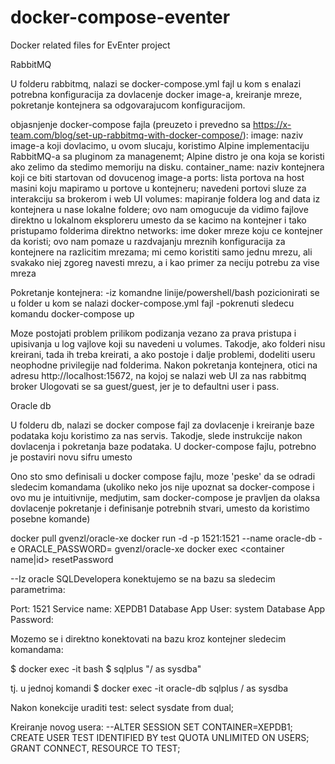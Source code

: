 # docker-compose-eventer
Docker related files for EvEnter project

RabbitMQ

U folderu rabbitmq, nalazi se docker-compose.yml fajl u kom s enalazi potrebna konfiguracija za dovlacenje docker image-a, 
kreiranje mreze, pokretanje kontejnera sa odgovarajucom konfiguracijom.

objasnjenje docker-compose fajla (preuzeto i prevedno sa https://x-team.com/blog/set-up-rabbitmq-with-docker-compose/):
image: naziv image-a koji dovlacimo, u ovom slucaju, koristimo Alpine implementaciju RabbitMQ-a sa pluginom za managenemt; 
	 Alpine distro je ona koja se koristi ako zelimo da stedimo memoriju na disku.
container_name: naziv kontejnera koji ce biti startovan od dovucenog image-a
ports: lista portova na host masini koju mapiramo u portove u kontejneru; navedeni portovi sluze za interakciju sa brokerom i web UI
volumes: mapiranje foldera log and data iz kontejnera u nase lokalne foldere; 
	   ovo nam omogucuje da vidimo fajlove direktno u lokalnom eksploreru umesto da se kacimo na kontejner i tako pristupamo folderima direktno
networks: ime doker mreze koju ce kontejner da koristi; ovo nam pomaze u razdvajanju mreznih konfiguracija za kontejnere na razlicitim mrezama;
	    mi cemo koristiti samo jednu mrezu, ali svakako niej zgoreg navesti mrezu, a i kao primer za neciju potrebu za vise mreza


Pokretanje kontejnera: -iz komandne linije/powershell/bash pozicionirati se u folder u kom se nalazi docker-compose.yml fajl
			     -pokrenuti sledecu komandu docker-compose up

Moze postojati problem prilikom podizanja vezano za prava pristupa i upisivanja u log vajlove koji su navedeni u volumes.
Takodje, ako folderi nisu kreirani, tada ih treba kreirati, a ako postoje i dalje problemi, dodeliti useru neophodne privilegije nad folderima.
Nakon pokretanja kontejnera, otici na adresu http://localhost:15672, na kojoj se nalazi web UI za nas rabbitmq broker
Ulogovati se sa guest/guest, jer je to defaultni user i pass.



Oracle db

U folderu db, nalazi se docker compose fajl za dovlacenje i kreiranje baze podataka koju koristimo za nas servis.
Takodje, slede instrukcije nakon dovlacenja i pokretanja baze podataka.
U docker-compose fajlu, potrebno je postaviri novu sifru umesto <your-password>


Ono sto smo definisali u docker compose fajlu, moze 'peske' da se odradi sledecim komandama 
(ukoliko neko jos nije upoznat sa docker-compose i ovo mu je intuitivnije, medjutim, 
sam docker-compose je pravljen da olaksa dovlacenje pokretanje i definisanje potrebnih stvari, umesto da koristimo posebne komande)

docker pull gvenzl/oracle-xe
docker run -d -p 1521:1521 --name oracle-db -e ORACLE_PASSWORD=<your password> gvenzl/oracle-xe
docker exec <container name|id> resetPassword <your password>

--Iz oracle SQLDevelopera konektujemo se na bazu sa sledecim parametrima:

Port: 1521
Service name: XEPDB1
Database App User: system
Database App Password: <your password>

Mozemo se i direktno konektovati na bazu kroz kontejner sledecim komandama:

$ docker exec -it <id-kontejnera> bash
$ sqlplus "/ as sysdba"

tj. u jednoj komandi $ docker exec -it oracle-db sqlplus / as sysdba

Nakon konekcije uraditi test: select sysdate from dual;

Kreiranje novog usera:
--ALTER SESSION SET CONTAINER=XEPDB1;
CREATE USER TEST IDENTIFIED BY test QUOTA UNLIMITED ON USERS;
GRANT CONNECT, RESOURCE TO TEST;